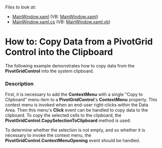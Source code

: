 <!-- default file list -->
*Files to look at*:

* [MainWindow.xaml](./CS/HowToCopyClipboard/MainWindow.xaml) (VB: [MainWindow.xaml](./VB/HowToCopyClipboard/MainWindow.xaml))
* [MainWindow.xaml.cs](./CS/HowToCopyClipboard/MainWindow.xaml.cs) (VB: [MainWindow.xaml.vb](./VB/HowToCopyClipboard/MainWindow.xaml.vb))
<!-- default file list end -->
# How to: Copy Data from a PivotGrid Control into the Clipboard


<p>The following example demonstrates how to copy data from the <strong>PivotGridControl</strong> into the system clipboard.</p>


<h3>Description</h3>

<p>First, it is necessary to add the <strong>ContextMenu</strong> with a single &quot;Copy to Clipboard&quot; menu item to a <strong>PivotGridControl</strong>&#39;s <strong>ContextMenu</strong> property. This context menu is invoked when an end-user right-clicks within the Data Area. Then this menu&#39;s <strong>Click</strong> event can be handled to copy data to the clipboard. To copy the selected cells to the clipboard, the <strong>PivotGridControl.CopySelectionToClipboard</strong> method is used.</p><p>To determine whether the selection is not empty, and so whether it is necessary to invoke the context menu, the <strong>PivotGridControl.ContextMenuOpening</strong> event should be handled.</p>

<br/>


